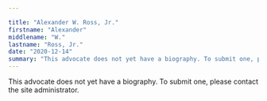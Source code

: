 ```yaml
---

title: "Alexander W. Ross, Jr."
firstname: "Alexander"
middlename: "W."
lastname: "Ross, Jr."
date: "2020-12-14"
summary: "This advocate does not yet have a biography. To submit one, please contact the site administrator."
---
```

This advocate does not yet have a biography. To submit one, please contact the site administrator.

